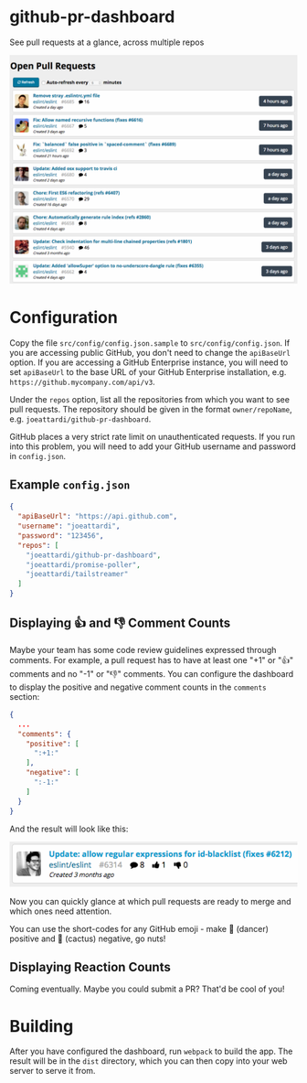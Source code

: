 # github-pr-dashboard

See pull requests at a glance, across multiple repos

![](img/screenshot.png)

# Configuration

Copy the file `src/config/config.json.sample` to `src/config/config.json`. If you are accessing public GitHub, you don't need to change the `apiBaseUrl` option. If you are accessing a GitHub Enterprise instance, you will need to set `apiBaseUrl` to the base URL of your GitHub Enterprise installation, e.g. `https://github.mycompany.com/api/v3`.

Under the `repos` option, list all the repositories from which you want to see pull requests. The repository should be given in the format `owner/repoName`, e.g. `joeattardi/github-pr-dashboard`.

GitHub places a very strict rate limit on unauthenticated requests. If you run into this problem, you will need to add your GitHub username and password in `config.json`.

## Example `config.json`

```json
{
  "apiBaseUrl": "https://api.github.com",
  "username": "joeattardi",
  "password": "123456",
  "repos": [
    "joeattardi/github-pr-dashboard",
    "joeattardi/promise-poller",
    "joeattardi/tailstreamer"
  ]
}
```

## Displaying 👍 and 👎 Comment Counts

Maybe your team has some code review guidelines expressed through comments. For example, a pull request has to have at least one "+1" or "👍" comments and no "-1" or "👎" comments. You can configure the dashboard to display the positive and negative comment counts in the `comments` section:

```json
{
  ...
  "comments": {
    "positive": [
      ":+1:"
    ],
    "negative": [
      ":-1:"
    ]
  }
}
```

And the result will look like this:

![](img/comments.png)

Now you can quickly glance at which pull requests are ready to merge and which ones need attention.

You can use the short-codes for any GitHub emoji - make 💃 (dancer) positive and 🌵 (cactus) negative, go nuts!

## Displaying Reaction Counts

Coming eventually. Maybe you could submit a PR? That'd be cool of you!

# Building

After you have configured the dashboard, run `webpack` to build the app. The result will be in the `dist` directory, which you can then copy into your web server to serve it from.
